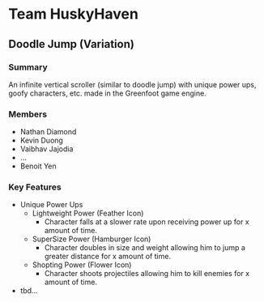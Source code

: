 # Team HuskyHaven

<h2>Doodle Jump (Variation)</h2>

<h3>Summary</h3>
<p>An infinite vertical scroller (similar to doodle jump) with unique power ups, goofy characters, etc. made in the Greenfoot game engine.</p>

<h3>Members</h3>
<ul>
  <li>Nathan Diamond</li>
  <li>Kevin Duong</li>
  <li>Vaibhav Jajodia</li>
  <li>...</li>
  <li>Benoit Yen</li>
</ul>

<h3>Key Features</h3>
<ul>
  <li>
    Unique Power Ups
    <ul>
      <li>
        Lightweight Power (Feather Icon)
        <ul><li>Character falls at a slower rate upon receiving power up for x amount of time.</li></ul>
      </li>
       <li>
        SuperSize Power (Hamburger Icon)
        <ul><li>Character doubles in size and weight allowing him to jump a greater distance for x amount of time.</li></ul>
      </li>
      <li>
        Shopting Power (Flower Icon)
        <ul><li>Character shoots projectiles allowing him to kill enemies for x amount of time.</li></ul>
      </li>
     </ul>
  </li>
  
  <li>tbd...</li>
 </ul>

